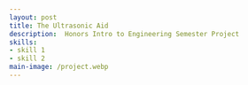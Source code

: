 ```yaml
---
layout: post
title: The Ultrasonic Aid
description:  Honors Intro to Engineering Semester Project
skills: 
- skill 1
- skill 2
main-image: /project.webp 
---
```

